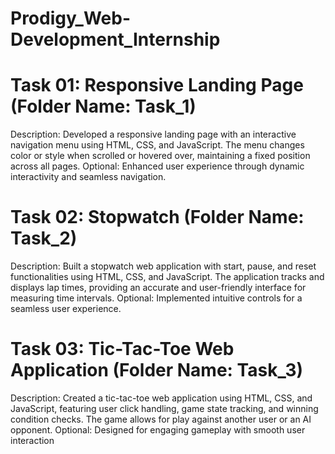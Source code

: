 # Prodigy_Web-Development_Internship

# Task 01: Responsive Landing Page (Folder Name: Task_1)
Description: Developed a responsive landing page with an interactive navigation menu using HTML, CSS, and JavaScript. The menu changes color or style when scrolled or hovered over, maintaining a fixed position across all pages.
Optional: Enhanced user experience through dynamic interactivity and seamless navigation.

# Task 02: Stopwatch (Folder Name: Task_2)
Description: Built a stopwatch web application with start, pause, and reset functionalities using HTML, CSS, and JavaScript. The application tracks and displays lap times, providing an accurate and user-friendly interface for measuring time intervals.
Optional: Implemented intuitive controls for a seamless user experience.

# Task 03: Tic-Tac-Toe Web Application (Folder Name: Task_3)
Description: Created a tic-tac-toe web application using HTML, CSS, and JavaScript, featuring user click handling, game state tracking, and winning condition checks. The game allows for play against another user or an AI opponent.
Optional: Designed for engaging gameplay with smooth user interaction
